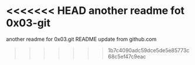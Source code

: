 <<<<<<< HEAD
another readme fot 0x03-git
=======
another readme for 0x03.git
README update from github.com
>>>>>>> 1b7c4090adc59dce5de5e85773c68c5ef47c9eac
